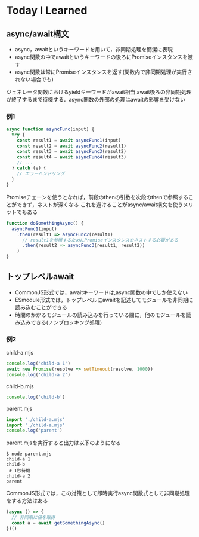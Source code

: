 # Today I Learned

## async/await構文

- async，awaitというキーワードを用いて，非同期処理を簡潔に表現
- async関数の中でawaitというキーワードの後ろにPromiseインスタンスを渡す
- async関数は常にPromiseインスタンスを返す(関数内で非同期処理が実行されない場合でも)

ジェネレータ関数におけるyieldキーワードがawait相当
await後ろの非同期処理が終了するまで待機する．async関数の外部の処理はawaitの影響を受けない

### 例1

```Javascript
async function asyncFunc(input) {
  try {
    const result1 = await asyncFunc1(input)
    const result2 = await asyncFunc2(result1)
    const result3 = await asyncFunc3(result2)
    const result4 = await asyncFunc4(result3)
    // ...
  } catch (e) {
    // エラーハンドリング
  }
}
```

Promiseチェーンを使うとなれば，前段のthenの引数を次段のthenで参照することができず，ネストが深くなる
これを避けることがasync/await構文を使うメリットでもある

```JavaScript
function doSomethingAsync() {
  asyncFunc1(input)
    .then(result1 => asyncFunc2(result1)
      // result1を参照するためにPromiseインスタンスをネストする必要がある
      .then(result2 => asyncFunc3(result1, result2))
    )
}
```

## トップレベルawait

- CommonJS形式では，awaitキーワードは,async関数の中でしか使えない
- ESmodule形式では，トップレベルにawaitを記述してモジュールを非同期に読み込むことができる
- 時間のかかるモジュールの読み込みを行っている間に，他のモジュールを読み込みできる(ノンブロッキング処理)

### 例2

child-a.mjs

```JavaScript
console.log('child-a 1')
await new Promise(resolve => setTimeout(resolve, 1000))
console.log('child-a 2')
```

child-b.mjs

```JavaScript
console.log('child-b')
```

parent.mjs

```JavaScript
import './child-a.mjs'
import './child-a.mjs'
console.log('parent')
```

parent.mjsを実行すると出力は以下のようになる

```Console
$ node parent.mjs
child-a 1
child-b
 # 1秒待機
child-a 2
parent
```

CommonJS形式では，この対策として即時実行async関数式として非同期処理をする方法はある

```JavaScript
(async () => {
  // 非同期に値を取得
  const a = await getSomethingAsync()
})()
```
